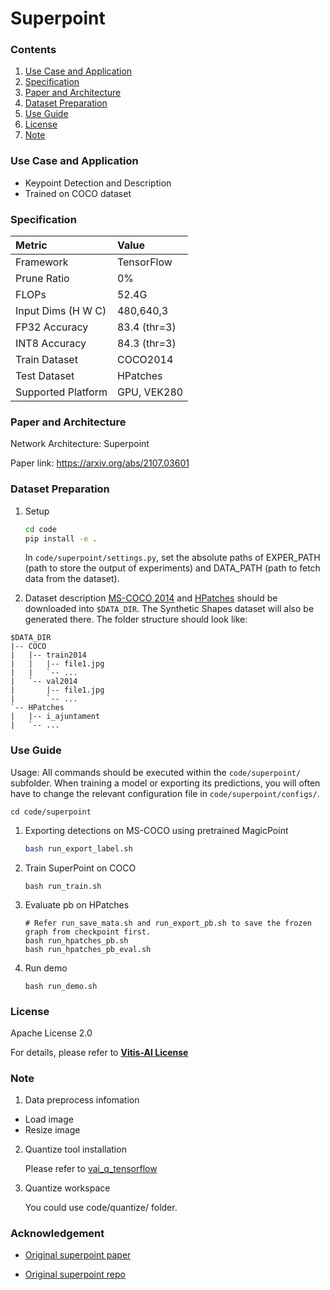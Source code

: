 # Superpoint


### Contents
1. [Use Case and Application](#Use-Case-and-Application)
2. [Specification](#Specification)
3. [Paper and Architecture](#Paper-and-Architecture)
4. [Dataset Preparation](#Dataset-Preparation)
5. [Use Guide](#Use-Guide)
6. [License](#License)
7. [Note](#Note)


### Use Case and Application

   - Keypoint Detection and Description
   - Trained on COCO dataset 
   
   
### Specification

| Metric             | Value                                   |
| :----------------- | :-------------------------------------- |
| Framework          | TensorFlow                              |
| Prune Ratio        | 0%                                      |
| FLOPs              | 52.4G                                   |
| Input Dims (H W C) | 480,640,3                               |
| FP32 Accuracy      | 83.4 (thr=3)                            |
| INT8 Accuracy      | 84.3 (thr=3)                            |
| Train Dataset      | COCO2014                                |
| Test Dataset       | HPatches                                |
| Supported Platform | GPU, VEK280                             |
  

### Paper and Architecture 

Network Architecture: Superpoint

Paper link: https://arxiv.org/abs/2107.03601

  
### Dataset Preparation

1. Setup
    ```bash
    cd code 
    pip install -e .
    ```
    In `code/superpoint/settings.py`, set the absolute paths of EXPER_PATH (path to store the output of experiments) and DATA_PATH (path to fetch data from the dataset).

2. Dataset description
[MS-COCO 2014](http://cocodataset.org/#download) and [HPatches](http://icvl.ee.ic.ac.uk/vbalnt/hpatches/hpatches-sequences-release.tar.gz) should be downloaded into `$DATA_DIR`. The Synthetic Shapes dataset will also be generated there. The folder structure should look like:
```
$DATA_DIR
|-- COCO
|   |-- train2014
|   |   |-- file1.jpg
|   |   `-- ...
|   `-- val2014
|       |-- file1.jpg
|       `-- ...
`-- HPatches
|   |-- i_ajuntament
|   `-- ...
```


### Use Guide

Usage:
All commands should be executed within the `code/superpoint/` subfolder. When training a model or exporting its predictions, you will often have to change the relevant configuration file in `code/superpoint/configs/`.

```shell
cd code/superpoint
```

1. Exporting detections on MS-COCO using pretrained MagicPoint
    ```bash
    bash run_export_label.sh
    ```

2. Train SuperPoint on COCO
    ```shell
    bash run_train.sh
    ```

3. Evaluate pb on HPatches
    ```shell
    # Refer run_save_mata.sh and run_export_pb.sh to save the frozen graph from checkpoint first.
    bash run_hpatches_pb.sh
    bash run_hpatches_pb_eval.sh
    ```

4. Run demo
    ```shell
    bash run_demo.sh
    ```


   
### License

Apache License 2.0

For details, please refer to **[Vitis-AI License](https://github.com/Xilinx/Vitis-AI/blob/master/LICENSE)**


### Note

1. Data preprocess infomation
  
  - Load image      
  - Resize image

  
2. Quantize tool installation

   Please refer to [vai_q_tensorflow](../../../src/vai_quantizer/vai_q_tensorflow1.x)
  
3. Quantize workspace

   You could use code/quantize/ folder.
   

### Acknowledgement

  - [Original superpoint paper](https://openaccess.thecvf.com/content_cvpr_2018_workshops/papers/w9/DeTone_SuperPoint_Self-Supervised_Interest_CVPR_2018_paper.pdf)
  
  - [Original superpoint repo](https://github.com/rpautrat/SuperPoint)
  
   
